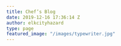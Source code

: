 ```yaml
---
title: Chef’s Blog
date: 2019-12-16 17:36:14 Z
author: elkcityhazard
type: page
featured_image: "/images/typewriter.jpg"
---
```


